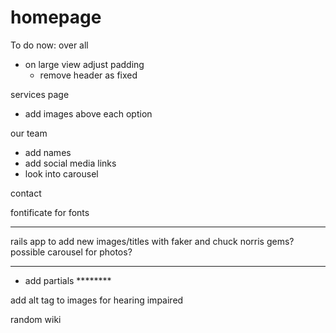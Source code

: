 # homepage

To do now:
over all
- on large view adjust padding
  - remove header as fixed


services page
- add images above each option

our team
- add names
- add social media links
- look into carousel

contact


fontificate for fonts

********
rails app to add new images/titles with faker and chuck norris gems?
possible carousel for photos? 
*****
- add partials ********

add alt tag to images for hearing impaired

random wiki
